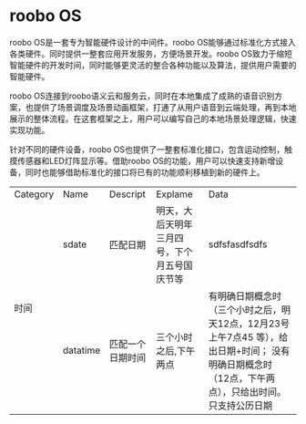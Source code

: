 # roobo OS

roobo OS是一套专为智能硬件设计的中间件。roobo OS能够通过标准化方式接入各类硬件。同时提供一整套应用开发服务，方便场景开发。roobo OS致力于缩短智能硬件的开发时间，同时能够更灵活的整合各种功能以及算法，提供用户需要的智能硬件。

roobo OS连接到roobo语义云和服务云，同时在本地集成了成熟的语音识别方案，也提供了场景调度及场景动画框架，打通了从用户语音到云端处理，再到本地展示的整体流程。在这套框架之上，用户可以编写自己的本地场景处理逻辑，快速实现功能。

针对不同的硬件设备，roobo OS也提供了一整套标准化接口，包含运动控制，触摸传感器和LED灯阵显示等。借助roobo OS的功能，用户可以快速支持新增设备，同时也能够借助标准化的接口将已有的功能顺利移植到新的硬件上。

<table>
    <tr>
        <td>Category</td>
        <td >Name</td>
        <td>Descript</td>
        <td>Explame</td>
        <td>Data</td>
    </tr>
    <tr>
        <td rowspan="2">时间</td>
        <td>sdate</td>
        <td>匹配日期</td>
        <td>明天，大后天明年三月四号，下个月五号国庆节等</td>
        <td>sdfsfasdfsdfs
        </td>
    </tr>
    <tr>
        <td>datatime</td>
        <td>匹配一个日期时间</td><td>三个小时之后,下午两点</td>
        <td>有明确日期概念时（三个小时之后，明天12点，12月23号上午7点45 等），给出日期+时间； 没有明确日期概念时（12点，下午两点），只给出时间。 只支持公历日期</td>
    </tr>
</table>
